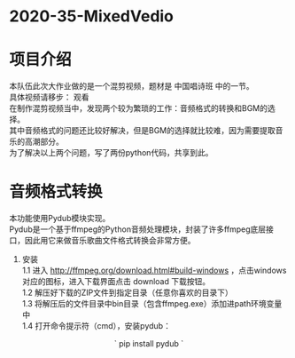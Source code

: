 # 2020-35-MixedVedio
项目介绍
=======
  本队伍此次大作业做的是一个混剪视频，题材是 中国唱诗班 中的一节。  
  具体视频请移步： 观看  
  在制作混剪视频当中，发现两个较为繁琐的工作：音频格式的转换和BGM的选择。  
  其中音频格式的问题还比较好解决，但是BGM的选择就比较难，因为需要提取音乐的高潮部分。  
  为了解决以上两个问题，写了两份python代码，共享到此。  
    
  音频格式转换
  ===
  本功能使用Pydub模块实现。  
  Pydub是一个基于ffmpeg的Python音频处理模块，封装了许多ffmpeg底层接口，因此用它来做音乐歌曲文件格式转换会非常方便。  
  1.  安装  
    1.1 进入 http://ffmpeg.org/download.html#build-windows  ，点击windows对应的图标，进入下载界面点击 download 下载按钮。    
    1.2 解压好下载的ZIP文件到指定目录（任意你喜欢的目录下）  
    1.3 将解压后的文件目录中bin目录（包含ffmpeg.exe）添加进path环境变量中  
    1.4 打开命令提示符（cmd），安装pydub：  
   <center> ` pip install pydub `</center>  
  
